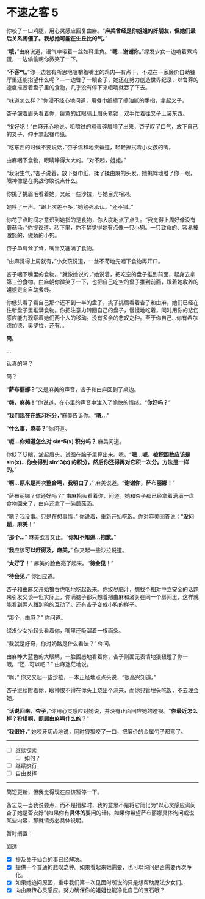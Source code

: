# 不速之客 5

你咬了一口鸡腿，用心灵感应回复由麻。“**麻美曾经是你姐姐的好朋友，但她们最后关系闹僵了。我想她可能在生丘比的气。**”

“**哦，**”由麻说道，语气中带着一丝如释重负。“**嗯...谢谢你。**”绿发少女一边啃着煮鸡蛋，一边偷偷朝你微笑了一下。

“**不客气。**”你一边若有所思地咀嚼着嘴里的鸡肉—有点干，不过在一家廉价自助餐厅里还能指望什么呢？—一边瞥了一眼杏子，她还在努力创造世界纪录，以鲁莽的速度摧毁着盘子里的食物，几乎没有停下来咀嚼就吞了下去。

“味道怎么样？”你漫不经心地问道，用餐巾纸擦了擦油腻的手指，拿起叉子。

杏子皱着眉头看着你，疲惫的红眼睛上眉头紧锁，双手忙着往叉子上装东西。

“很好吃！”由麻开心地说。咀嚼过的鸡蛋碎屑喷了出来，杏子叹了口气，放下自己的叉子，伸手拿起餐巾纸。

“吃东西的时候不要说话，”杏子温和地责备道，轻轻擦拭着小女孩的嘴。

由麻咽下食物，眼睛睁得大大的。“对不起，姐姐。”

“我没生气，”杏子说着，放下餐巾纸，揉了揉由麻的头发。她挑衅地瞪了你一眼，眼神像是在挑战你敢说点什么。

你挑了挑眉毛看着她，叉起一些沙拉，与她目光相对。

她哼了一声。“跟上次差不多，”她勉强承认。“还不错。”

你花了点时间才意识到她指的是食物，你大度地点了点头。“我觉得上周好像没有蘑菇汤，”你提议道。私下里，你不禁觉得她有点像一只小狗。一只致命的、容易被激怒的、傲娇的小狗。

杏子单肩耸了耸，嘴里又塞满了食物。

“由麻觉得上周就有，”小女孩说道，一丝不苟地先咽下食物再开口。

杏子咽下嘴里的食物。“就像她说的，”她说着，把吃空的盘子推到前面，起身去拿第三份食物。由麻朝你微笑了一下，也把自己吃空的盘子推到前面，跟着她收养的姐姐走向自助餐线。

你低头看了看自己那个还不到一半的盘子，挑了挑眉看着杏子和由麻，她们已经在往新盘子里堆满食物。你把注意力转回自己的盘子，慢慢地吃着，同时用你的悲伤感应能力观察着她们两个人的移动。没有多余的悲叹之种。至于你自己...你有希尔德加德、奥罗拉，还有...

**简**。

...

认真的吗？

简？

“**萨布丽娜？**”又是麻美的声音，杏子和由麻回到了桌边。

“**嗨，麻美！**”你说道，在心里的声音中注入了愉快的情绪。“**你好吗？**”

“**我们现在在练习积分，**”麻美告诉你。“**嗯...**”

“**什么事，麻美？**”你问道。

"**呃...你知道怎么对 sin^5(x) 积分吗？** 麻美问道。

你眨了眨眼，皱起眉头，试图在脑子里算出来。嗯。“**嗯...呃，被积函数应该是 sin(x)...你会得到 sin^3(x) 的积分，然后你还得再对它积一次分。方法是一样的。**”

“**啊...原来是**两次**整合啊，我明白了，**” 麻美说道。“**谢谢你，萨布丽娜！**”

“萨布丽娜？你还好吗？” 由麻抬头看着你，问道。她和杏子都已经拿着满满一盘食物回来了，由麻还拿了一碗蘑菇汤。

“嗯？我没事。只是在想事情，” 你说着，重新开始吃饭。你对麻美回答说：“**没问题，麻美！**”

“**那个...**” 麻美欲言又止。“**你知不知道...抱歉。**”

“**我**应该**可以赶得及，麻美，**” 你叉起一些沙拉说道。

“**太好了！**” 麻美的脸色亮了起来。“**待会见！**”

“**待会见，**” 你回应道。

杏子和由麻又开始狼吞虎咽地吃起饭来。你绞尽脑汁，想找个相对中立安全的话题来引发交谈—但实际上，你满脑子都只想着把由麻和渚关在同一个房间里，这样就能看到两人甜到齁的互动了。还有杏子变成小狗的样子。

“那个，由麻？” 你问道。

绿发少女抬起头看着你，嘴里还吸溜着一根面条。

“我就是好奇，你对奶酪是什么看法？” 你问。

由麻睁大蓝色的大眼睛，一脸困惑地看着你，杏子则面无表情地狠狠瞪了你一眼。“还...可以吧？” 由麻迷茫地说。

“啊，” 你又叉起一些沙拉，一本正经地点点头说，“很高兴知道。”

杏子继续瞪着你，眼神恨不得在你头上烧出个洞来，而你只管埋头吃饭，不去理会她。

“**话说回来，杏子，**”你用心灵感应对她说，并没有正面回应她的瞪视。“**你最近怎么样？狩猎啊，照顾由麻啊什么的？**”

“**我很好，**” 她咬牙切齿地说，同时狠狠咬了一口，把廉价的金属勺子都弯了。

---

- [ ] 继续探索
  - [ ] 如何？
- [ ] 继续执行
- [ ] 自由发挥

---

简短更新，但我觉得现在应该暂停一下。

备忘录—当我说要点，而不是措辞时，我的意思不是将它简化为“以心灵感应询问杏子她是否安好”(如果你有**具体的**要问的话)。如果你希望萨布丽娜具体询问或说某些内容，那就请务必具体说明。

暂时搁置：

剧透

- [x] 提及关于仙台的事已经解决。
- [x] 提供一个普通的悲叹之种。如果看起来她需要，也可以询问是否需要再次净化。
- [x] 如果她追问原因，重申我们第一次见面时所说的只是想帮助魔法少女们。
- [x] 向由麻传心灵感应。努力确保你的姐姐也能净化自己的宝石哦？